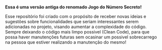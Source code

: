 **Essa é uma versão antiga do renomado Jogo do Número Secreto!**

Esse repositório foi criado com o propósito de receber novas ideias e sugestões sobre funcionalidades que seriam interessantes serem adicionadas no projeto, visando aumentar a complexidade do código. Sempre deixando o código mais limpo possivel (Clean Code), para que possa haver manutenções futuras sem ocasinar um possivel sobrecarrego na pessoa que estiver realizando a manutenção do mesmo!
